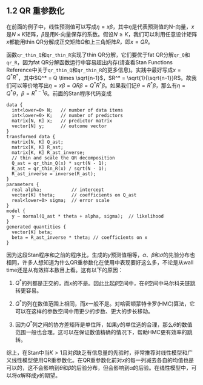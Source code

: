 ## 1.2 QR 重参数化

在前面的例子中，线性预测值可以写成$\eta=x \beta$，其中$\eta$是代表预测值的N-向量，$x$是$N \times K$矩阵，$\beta$是用K-向量保存的系数。假设$N \ge K$，我们可以利用任意设计矩阵$x$都能用thin QR分解成正交矩阵$Q$和上三角矩阵$R$，即$x=QR$。

函数`qr_thin_Q`和`qr_thin_R`实现了thin QR分解，它们要优于fat QR分解`qr_Q`和`qr_R`，因为fat QR分解函数运行中容易超出内存(请查看Stan Functions Reference中关于`qr_thin_Q`和`qr_thin_R`的更多信息)。实践中最好写成$x=Q^*R^*$，其中$Q^* = Q \times \sqrt{n-1}$，$R^* = \sqrt{1}{\sqrt{n-1}}R$。故我们可以等价地写出$\eta = x \beta = QR \beta = Q^* R^* \beta$。如果我们记$\theta = R^* \beta$，那么有$\eta = Q^* \theta$，$\beta = R^{*-1} \theta$。前面的Stan程序代码变成

```
data {
  int<lower=0> N;   // number of data items
  int<lower=0> K;   // number of predictors
  matrix[N, K] x;   // predictor matrix
  vector[N] y;      // outcome vector
}
transformed data {
  matrix[N, K] Q_ast;
  matrix[K, K] R_ast;
  matrix[K, K] R_ast_inverse;
  // thin and scale the QR decomposition
  Q_ast = qr_thin_Q(x) * sqrt(N - 1);
  R_ast = qr_thin_R(x) / sqrt(N - 1);
  R_ast_inverse = inverse(R_ast);
}
parameters {
  real alpha;           // intercept
  vector[K] theta;      // coefficients on Q_ast
  real<lower=0> sigma;  // error scale
}
model {
  y ~ normal(Q_ast * theta + alpha, sigma);  // likelihood
}
generated quantities {
  vector[K] beta;
  beta = R_ast_inverse * theta; // coefficients on x
}
```

因为这段Stan程序和之前的程序比，生成的$y$预测值相等，$\alpha$、$\beta$和$\sigma$的先验分布也相同，许多人想知道为什么QR重参数化在使用中表现要好这么多，不论是从wall time还是从有效样本数目上看。这有以下的原因：

1. $Q^*$的列都是正交的，而$x$的不是。因此比起$\beta$空间中，在$\theta$空间中马尔科夫链跳转更容易。

2. $Q^*$的列在数值范围上相同，而$x$一般不是。对哈密顿蒙特卡罗(HMC)算法，它可以在这样的参数空间中用更少的步数、更大的步长移动。

3. 因为$Q^*$列之间的协方差矩阵是单位阵，如果$y$的单位选的合理，那么$\theta$的数值范围一般也合理。这可以在保证数值精确的情况下，帮助HMC更有效率的跳转。

综上，在Stan中当$K>1$且对$\beta$缺乏有信息量的先验时，非常推荐对线性模型和广义线性模型使用QR重参数化。在QR重参数化前对$x$的每一列减去各自的均值也是可以的，这不会影响到$\theta$和$\beta$的后验分布，但会影响到$\alpha$的后验。在线性模型中，可以将$\alpha$解释成$y$的期望。